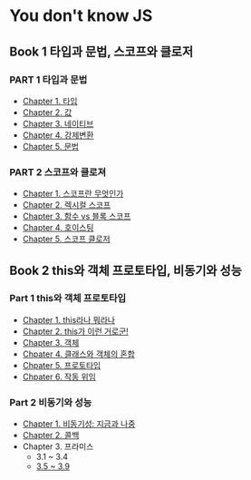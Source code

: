# You don't know JS

## Book 1 타입과 문법, 스코프와 클로저

### PART 1 타입과 문법

- [Chapter 1. 타입](./Book1/Part1/Chapter1.md)
- [Chapter 2. 값](./Book1/Part1/Chapter2.md)
- [Chapter 3. 네이티브](./Book1/Part1/Chapter3.md)
- [Chapter 4. 강제변환](./Book1/Part1/Chapter4.md)
- [Chapter 5. 문법](./Book1/Part1/Chapter5.md)

### PART 2 스코프와 클로져

- [Chapter 1. 스코프란 무엇인가](./Book1/Part2/Chapter1.md)
- [Chapter 2. 렉시컬 스코프](./Book1/Part2/Chapter2.md)
- [Chapter 3. 함수 vs 블록 스코프](./Book1/Part2/Chapter3.md)
- [Chapter 4. 호이스팅](./Book1/Part2/Chapter4.md)
- [Chapter 5. 스코프 클로저](./Book1/Part2/Chapter5.md)

## Book 2 this와 객체 프로토타입, 비동기와 성능

### Part 1 this와 객체 프로토타입

- [Chapter 1. this라나 뭐라나](./Book2/Part1/Chapter1.md)
- [Chapter 2. this가 이런 거로군!](./Book2/Part1/Chapter2.md)
- [Chapter 3. 객체](./Book2/Part1/Chapter3.md)
- [Chpater 4. 클래스와 객체의 혼합](./Book2/Part1/Chapter4.md)
- [Chpater 5. 프로토타입](./Book2/Part1/Chapter5.md)
- [Chpater 6. 작동 위임](./Book2/Part1/Chapter6.md)

### Part 2 비동기와 성능

- [Chapter 1. 비동기성: 지금과 나중](./Book2/Part2/Chapter1.md)
- [Chapter 2. 콜백](./Book2/Part2/Chapter2.md)
- Chapter 3. 프라미스
  - 3.1 ~ 3.4
  - [3.5 ~ 3.9](./Book2/Part2/Chapter3/3.5-3.9.md)
